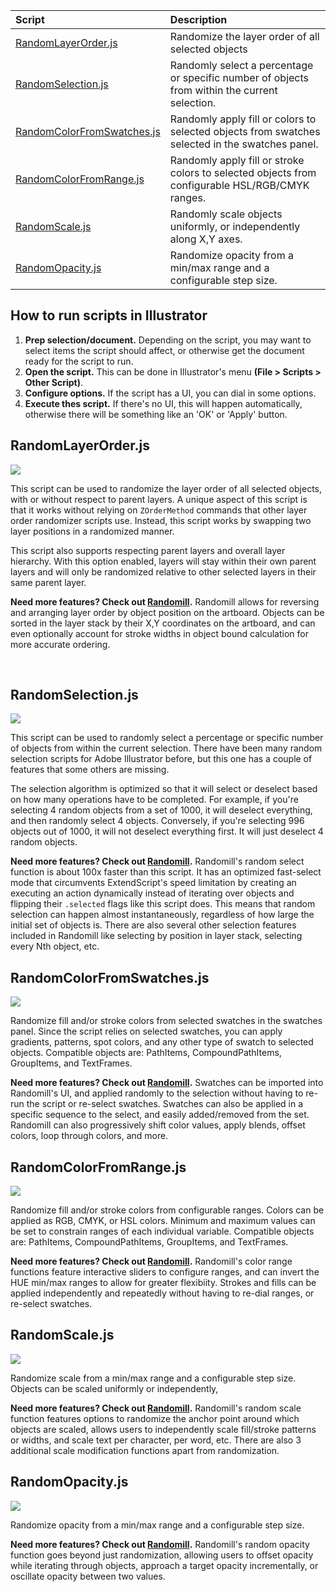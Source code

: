 | Script                                                   | Description                                                                                     |
| :------------------------------------------------------- | :---------------------------------------------------------------------------------------------- |
| [RandomLayerOrder.js](#randomlayerorderjs)               | Randomize the layer order of all selected objects                                               |
| [RandomSelection.js](#randomselectionjs)                 | Randomly select a percentage or specific number of objects from within the current selection.   |
| [RandomColorFromSwatches.js](#randomcolorfromswatchesjs) | Randomly apply fill or colors to selected objects from swatches selected in the swatches panel. |
| [RandomColorFromRange.js](#randomcolorfromrangejs)       | Randomly apply fill or stroke colors to selected objects from configurable HSL/RGB/CMYK ranges. |
| [RandomScale.js](#randomscalejs)                         | Randomly scale objects uniformly, or independently along X,Y axes.                              |
| [RandomOpacity.js](#randomscalejs)                       | Randomize opacity from a min/max range and a configurable step size.                            |

## How to run scripts in Illustrator

1. **Prep selection/document.** Depending on the script, you may want to select items the script should affect, or otherwise get the document ready for the script to run.
2. **Open the script.** This can be done in Illustrator's menu **(File > Scripts > Other Script)**.
3. **Configure options.** If the script has a UI, you can dial in some options.
4. **Execute thes script.** If there's no UI, this will happen automatically, otherwise there will be something like an 'OK' or 'Apply' button.

## RandomLayerOrder.js

![](images/random-layer-order.png)

This script can be used to randomize the layer order of all selected objects, with or without respect to parent layers. A unique aspect of this script is that it works without relying on `ZOrderMethod` commands that other layer order randomizer scripts use. Instead, this script works by swapping two layer positions in a randomized manner.

This script also supports respecting parent layers and overall layer hierarchy. With this option enabled, layers will stay within their own parent layers and will only be randomized relative to other selected layers in their same parent layer.

**Need more features? Check out [Randomill](https://randomill.com/).** Randomill allows for reversing and arranging layer order by object position on the artboard. Objects can be sorted in the layer stack by their X,Y coordinates on the artboard, and can even optionally account for stroke widths in object bound calculation for more accurate ordering.

<br>

## RandomSelection.js

![](images/random-selection.png)

This script can be used to randomly select a percentage or specific number of objects from within the current selection. There have been many random selection scripts for Adobe Illustrator before, but this one has a couple of features that some others are missing.

The selection algorithm is optimized so that it will select or deselect based on how many operations have to be completed. For example, if you're selecting 4 random objects from a set of 1000, it will deselect everything, and then randomly select 4 objects. Conversely, if you're selecting 996 objects out of 1000, it will not deselect everything first. It will just deselect 4 random objects.

**Need more features? Check out [Randomill](https://randomill.com/).** Randomill's random select function is about 100x faster than this script. It has an optimized fast-select mode that circumvents ExtendScript's speed limitation by creating an executing an action dynamically instead of iterating over objects and flipping their `.selected` flags like this script does. This means that random selection can happen almost instantaneously, regardless of how large the initial set of objects is. There are also several other selection features included in Randomill like selecting by position in layer stack, selecting every Nth object, etc.

## RandomColorFromSwatches.js

![](images/random-color-from-swatches.png)

Randomize fill and/or stroke colors from selected swatches in the swatches panel. Since the script relies on selected swatches, you can apply gradients, patterns, spot colors, and any other type of swatch to selected objects. Compatible objects are: PathItems, CompoundPathItems, GroupItems, and TextFrames.

**Need more features? Check out [Randomill](https://randomill.com/).** Swatches can be imported into Randomill's UI, and applied randomly to the selection without having to re-run the script or re-select swatches. Swatches can also be applied in a specific sequence to the select, and easily added/removed from the set. Randomill can also progressively shift color values, apply blends, offset colors, loop through colors, and more.

## RandomColorFromRange.js

![](images/random-color-from-range.png)

Randomize fill and/or stroke colors from configurable ranges. Colors can be applied as RGB, CMYK, or HSL colors. Minimum and maximum values can be set to constrain ranges of each individual variable. Compatible objects are: PathItems, CompoundPathItems, GroupItems, and TextFrames.

**Need more features? Check out [Randomill](https://randomill.com/).** Randomill's color range functions feature interactive sliders to configure ranges, and can invert the HUE min/max ranges to allow for greater flexibiity. Strokes and fills can be applied independently and repeatedly without having to re-dial ranges, or re-select swatches.

## RandomScale.js

![](images/random-scale.png)

Randomize scale from a min/max range and a configurable step size. Objects can be scaled uniformly or independently,

**Need more features? Check out [Randomill](https://randomill.com/).** Randomill's random scale function features options to randomize the anchor point around which objects are scaled, allows users to independently scale fill/stroke patterns or widths, and scale text per character, per word, etc. There are also 3 additional scale modification functions apart from randomization.

## RandomOpacity.js

![](images/random-opacity.png)

Randomize opacity from a min/max range and a configurable step size.

**Need more features? Check out [Randomill](https://randomill.com/).** Randomill's random opacity function goes beyond just randomization, allowing users to offset opacity while iterating through objects, approach a target opacity incrementally, or oscillate opacity between two values.
